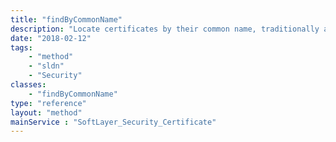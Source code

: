 ```yaml
---
title: "findByCommonName"
description: "Locate certificates by their common name, traditionally a domain name. "
date: "2018-02-12"
tags:
    - "method"
    - "sldn"
    - "Security"
classes:
    - "findByCommonName"
type: "reference"
layout: "method"
mainService : "SoftLayer_Security_Certificate"
---
```

